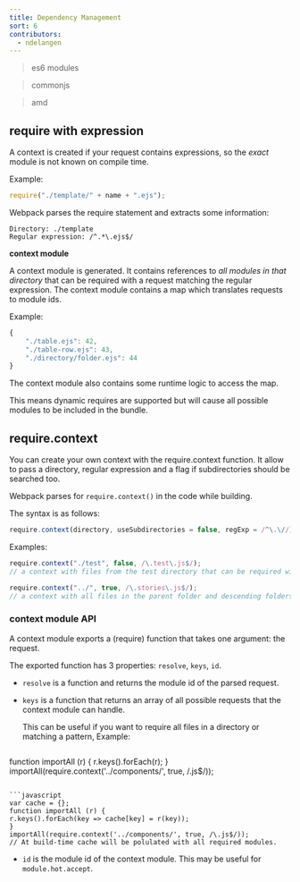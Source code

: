 ```yaml
---
title: Dependency Management
sort: 6
contributors:
  - ndelangen
---
```


> es6 modules

> commonjs

> amd

## require with expression

A context is created if your request contains expressions, so the _exact_ module is not known on compile time.

Example:
```javascript
require("./template/" + name + ".ejs");
```

Webpack parses the require statement and extracts some information:

```
Directory: ./template
Regular expression: /^.*\.ejs$/
```

**context module**

A context module is generated. It contains references to _all modules in that directory_ that can be required with a request matching the regular expression. The context module contains a map which translates requests to module ids.

Example:
```javascript
{
    "./table.ejs": 42,
    "./table-row.ejs": 43,
    "./directory/folder.ejs": 44
}
```
The context module also contains some runtime logic to access the map.

This means dynamic requires are supported but will cause all possible modules to be included in the bundle.

## require.context

You can create your own context with the require.context function. 
It allow to pass a directory, regular expression and a flag if subdirectories should be searched too.

Webpack parses for `require.context()` in the code while building.

The syntax is as follows:

```javascript
require.context(directory, useSubdirectories = false, regExp = /^\.\//)
```

Examples:

```javascript
require.context("./test", false, /\.test\.js$/);
// a context with files from the test directory that can be required with a request endings with `.test.js`.
```

```javascript
require.context("../", true, /\.stories\.js$/);
// a context with all files in the parent folder and descending folders ending with `.stories.js`.
```

### context module API
A context module exports a (require) function that takes one argument: the request.

The exported function has 3 properties: `resolve`, `keys`, `id`.

- `resolve` is a function and returns the module id of the parsed request.
- `keys` is a function that returns an array of all possible requests that the context module can handle.

  This can be useful if you want to require all files in a directory or matching a pattern, Example:

  ```javascript
function importAll (r) {
  r.keys().forEach(r);
}
importAll(require.context('../components/', true, /\.js$/));
  ```
  
  ```javascript
var cache = {};
function importAll (r) {
  r.keys().forEach(key => cache[key] = r(key));
}
importAll(require.context('../components/', true, /\.js$/));
// At build-time cache will be polulated with all required modules.
  ```
- `id` is the module id of the context module. This may be useful for `module.hot.accept`.
